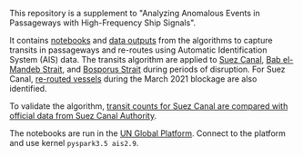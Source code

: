 This repository is a supplement to "Analyzing Anomalous Events in Passageways with High-Frequency Ship Signals".

It contains [notebooks](notebooks) and [data outputs](data) from the algorithms to capture transits 
in passageways and re-routes using Automatic Identification System (AIS) 
data. The transits algorithm are applied to 
[Suez Canal](notebooks/Suez%20Canal%20Blockage.ipynb), 
[Bab el-Mandeb Strait](notebooks/Bab%20el-Mandeb%20Strait.ipynb), 
and [Bosporus Strait](notebooks/Bosporus%20Strait.ipynb) during periods of disruption. 
For Suez Canal, [re-routed 
vessels](Suez%20Canal%20Reroutes.ipynb) during the March 2021 blockage are also identified. 

To validate the algorithm, [transit counts for Suez Canal are compared 
with official data from Suez Canal Authority](notebooks/Suez%20Canal%20Benchmarking.ipynb). 

The notebooks are run in the [UN Global Platform](https://www.officialstatistics.org/). 
Connect to the platform and use kernel `pyspark3.5 ais2.9`.